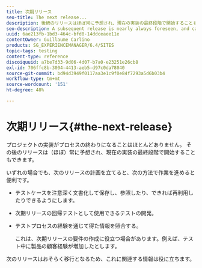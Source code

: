 ```yaml
---
title: 次期リリース
seo-title: The next release...
description: 後続のリリースはほぼ常に予想され、現在の実装の最終段階で開始することもできます。
seo-description: A subsequent release is nearly always foreseen, and can even start during the final stages of the current implementation
uuid: 6ae213fb-1bd3-464c-bfd0-14ddceaee11e
contentOwner: Guillaume Carlino
products: SG_EXPERIENCEMANAGER/6.4/SITES
topic-tags: testing
content-type: reference
discoiquuid: a7be7d33-9d06-4d07-b7a0-e23251e26cb8
exl-id: 706ffc8b-3004-4413-aeb5-d97c0da78040
source-git-commit: bd94d3949f0117aa3e1c9f0e84f7293a5d6b03b4
workflow-type: tm+mt
source-wordcount: '151'
ht-degree: 48%

---
```


# 次期リリース{#the-next-release}

プロジェクトの実装がプロセスの終わりになることはほとんどありません。 その後のリリースは（ほぼ）常に予想され、現在の実装の最終段階で開始することもできます。

いずれの場合でも、次のリリースの計画を立てると、次の方法で作業を進めると便利です。

* テストケースを注意深く文書化して保存し、参照したり、できれば再利用したりできるようにします。
* 次期リリースの回帰テストとして使用できるテストの開発。
* テストプロセスの経験を通じて得た情報を照合する。

   これは、次期リリースの要件の作成に役立つ場合があります。例えば、テスト中に製品の顧客経験が増加したとします。

次のリリースはおそらく移行となるため、これに関連する情報は役に立ちます。
